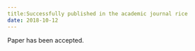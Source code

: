 ```yaml
---
title:Successfully published in the academic journal rice
date: 2018-10-12
---
```


Paper has been accepted.

<!--more-->

